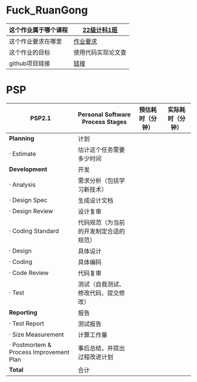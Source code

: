 # Fuck_RuanGong
| 这个作业属于哪个课程 | [22级计科1班](https://edu.cnblogs.com/campus/gdgy/CSGrade22-12) |
| -------------------- | ------------------------------------------------------------ |
| 这个作业要求在哪里   | [作业要求](https://edu.cnblogs.com/campus/gdgy/CSGrade22-12/homework/13221) |
| 这个作业的目标       | 使用代码实现论文查                                           |
| github项目链接       | [链接](https://github.com/wankaiyi/Fuck_RuanGong)                 |

# PSP

| PSP2.1                                  | Personal Software Process Stages | 预估耗时（分钟） | 实际耗时（分钟） |
|-----------------------------------------|----------------------------------|----------|----------|
| **Planning**                            | 计划                               |        |        |
| · Estimate                              | 估计这个任务需要多少时间                     |        |        |
| **Development**                         | 开发                               |       |       |
| · Analysis                              | 需求分析（包括学习新技术）                    |        |        |
| · Design Spec                           | 生成设计文档                           |        |        |
| · Design Review                         | 设计复审                             |        |        |
| · Coding Standard                       | 代码规范（为当前的开发制定合适的规范）              |        |        |
| · Design                                | 具体设计                             |        |        |
| · Coding                                | 具体编码                             |        |        |
| · Code Review                           | 代码复审                             |        |        |
| · Test                                  | 测试（自我测试、修改代码、提交修改）               |        |        |
| **Reporting**                           | 报告                               |       |       |
| · Test Report                           | 测试报告                             |        |        |
| · Size Measurement                      | 计算工作量                            |        |        |
| · Postmortem & Process Improvement Plan | 事后总结，并提出过程改进计划                   |        |        |
| **Total**                               | 合计                               |       |       |
